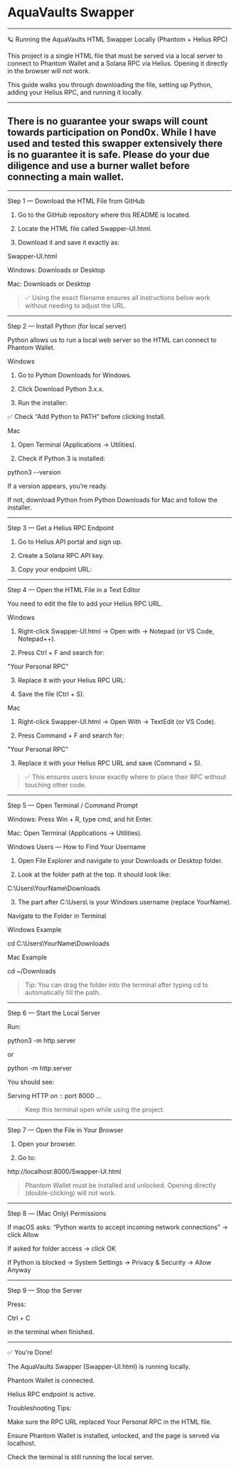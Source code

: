 # AquaVaults Swapper
---

🪐 Running the AquaVaults HTML Swapper Locally (Phantom + Helius RPC)

This project is a single HTML file that must be served via a local server to connect to Phantom Wallet and a Solana RPC via Helius. Opening it directly in the browser will not work.

This guide walks you through downloading the file, setting up Python, adding your Helius RPC, and running it locally.


---

## There is no guarantee your swaps will count towards participation on Pond0x. While I have used and tested this swapper extensively there is no guarantee it is safe. Please do your due diligence and use a burner wallet before connecting a main wallet.


---

Step 1 — Download the HTML File from GitHub

1. Go to the GitHub repository where this README is located.


2. Locate the HTML file called Swapper-UI.html.


3. Download it and save it exactly as:



Swapper-UI.html

Windows: Downloads or Desktop

Mac: Downloads or Desktop


> ✅ Using the exact filename ensures all instructions below work without needing to adjust the URL.




---

Step 2 — Install Python (for local server)

Python allows us to run a local web server so the HTML can connect to Phantom Wallet.

Windows

1. Go to Python Downloads for Windows.


2. Click Download Python 3.x.x.


3. Run the installer:

✅ Check “Add Python to PATH” before clicking Install.




Mac

1. Open Terminal (Applications → Utilities).


2. Check if Python 3 is installed:



python3 --version

If a version appears, you’re ready.

If not, download Python from Python Downloads for Mac and follow the installer.



---

Step 3 — Get a Helius RPC Endpoint

1. Go to Helius API portal and sign up.


2. Create a Solana RPC API key.


3. Copy your endpoint URL:


---

Step 4 — Open the HTML File in a Text Editor

You need to edit the file to add your Helius RPC URL.

Windows

1. Right-click Swapper-UI.html → Open with → Notepad (or VS Code, Notepad++).


2. Press Ctrl + F and search for:


"Your Personal RPC"


3. Replace it with your Helius RPC URL:


4. Save the file (Ctrl + S).



Mac

1. Right-click Swapper-UI.html → Open With → TextEdit (or VS Code).


2. Press Command + F and search for:


"Your Personal RPC"


3. Replace it with your Helius RPC URL and save (Command + S).



> ✅ This ensures users know exactly where to place their RPC without touching other code.




---

Step 5 — Open Terminal / Command Prompt

Windows: Press Win + R, type cmd, and hit Enter.

Mac: Open Terminal (Applications → Utilities).


Windows Users — How to Find Your Username

1. Open File Explorer and navigate to your Downloads or Desktop folder.


2. Look at the folder path at the top. It should look like:



C:\Users\YourName\Downloads


3. The part after C:\Users\ is your Windows username (replace YourName).



Navigate to the Folder in Terminal

Windows Example

cd C:\Users\YourName\Downloads

Mac Example

cd ~/Downloads

> Tip: You can drag the folder into the terminal after typing cd  to automatically fill the path.




---

Step 6 — Start the Local Server

Run:

python3 -m http.server

or

python -m http.server

You should see:

Serving HTTP on :: port 8000 ...

> Keep this terminal open while using the project.




---

Step 7 — Open the File in Your Browser

1. Open your browser.


2. Go to:



http://localhost:8000/Swapper-UI.html



> Phantom Wallet must be installed and unlocked. Opening directly (double-clicking) will not work.




---

Step 8 — (Mac Only) Permissions

If macOS asks: “Python wants to accept incoming network connections” → click Allow

If asked for folder access → click OK

If Python is blocked → System Settings → Privacy & Security → Allow Anyway



---

Step 9 — Stop the Server

Press:

Ctrl + C

in the terminal when finished.


---

✅ You’re Done!

The AquaVaults Swapper (Swapper-UI.html) is running locally.

Phantom Wallet is connected.

Helius RPC endpoint is active.


Troubleshooting Tips:

Make sure the RPC URL replaced Your Personal RPC in the HTML file.

Ensure Phantom Wallet is installed, unlocked, and the page is served via localhost.

Check the terminal is still running the local server.